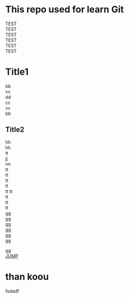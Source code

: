 # This repo used for learn Git
TEST  
TEST  
TEST  
TEST  
TEST  
TEST  
# Title1  
bb  
vv  
dd  
cc  
vv  
bb  
## Title2  
hh  
hh  
tt  
jj  
nn  
tt  
tt  
tt  
tt  
tt 
tt  
tt  
tt  
tt  
gg  
gg  
gg  
gg  
gg  
gg 

gg  
[JUMP](#title1)  
# than koou 
fsdadf
